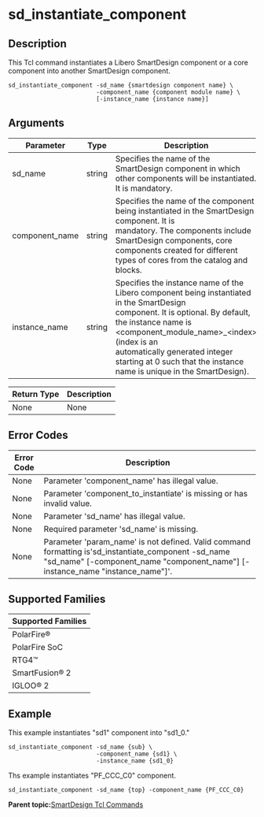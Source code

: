 # sd\_instantiate\_component

## Description

This Tcl command instantiates a Libero SmartDesign component or a core component into another SmartDesign component.

```
sd_instantiate_component -sd_name {smartdesign component name} \
                         -component_name {component module name} \    
                         [-instance_name {instance name}]
```

## Arguments

|Parameter|Type|Description|
|---------|----|-----------|
|sd\_name|string|Specifies the name of the SmartDesign component in which other components will be instantiated. It is mandatory.|
|component\_name|string|Specifies the name of the component being instantiated in the SmartDesign component. It is<br /> mandatory. The components include SmartDesign components, core<br /> components created for different types of cores from the catalog and<br /> blocks.|
|instance\_name|string|Specifies the instance name of the Libero component being instantiated in the SmartDesign<br /> component. It is optional. By default, the instance name is<br /> &lt;component\_module\_name&gt;\_&lt;index&gt; \(index is an<br /> automatically generated integer starting at 0 such that the instance<br /> name is unique in the SmartDesign\).|

|Return Type|Description|
|-----------|-----------|
|None|None|

## Error Codes

|Error Code|Description|
|----------|-----------|
|None|Parameter 'component\_name' has illegal value.|
|None|Parameter 'component\_to\_instantiate' is missing or has invalid value.|
|None|Parameter 'sd\_name' has illegal value.|
|None|Required parameter 'sd\_name' is missing.|
|None|Parameter 'param\_name' is not defined. Valid command formatting is'sd\_instantiate\_component -sd\_name "sd\_name" \[-component\_name "component\_name"\] \[-instance\_name "instance\_name"\]'.|

## Supported Families

|Supported Families|
|------------------|
|PolarFire®|
|PolarFire SoC|
|RTG4™|
|SmartFusion® 2|
|IGLOO® 2|

## Example

This example instantiates "sd1" component into "sd1\_0."

```
sd_instantiate_component -sd_name {sub} \
                         -component_name {sd1} \
                         -instance_name {sd1_0}
```

Ths example instantiates "PF\_CCC\_C0" component.

```
sd_instantiate_component -sd_name {top} -component_name {PF_CCC_C0}
```

**Parent topic:**[SmartDesign Tcl Commands](GUID-92BDB298-D736-4F37-87A0-3E5E1200BEE6.md)

